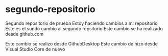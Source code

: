 # segundo-repositorio
Segundo repositorio de prueba
Estoy haciendo cambios a mi repositorio
Este es el sundo cambio al segundo repsitorio
Este cambio se ha realizado desde github.com

Este cambio se realizo desde GithubDesktop
Este cambio de hizo desde Visual Studio Core de nuevo


